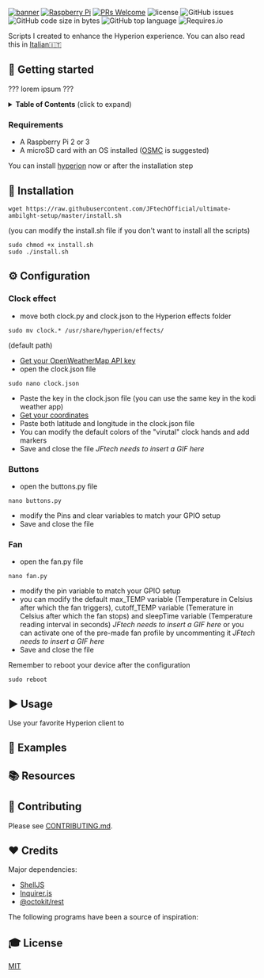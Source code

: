 [![banner](https://dl.dropboxusercontent.com/s/xbczn9daprt7q2i/banner.png?dl=0 "banner with JFtech logo & social")](https://linktr.ee/jftechofficial)
[![Raspberry Pi](https://img.shields.io/badge/made%20for-Raspberry%20Pi-red.svg)](https://www.raspberrypi.org) [![PRs Welcome](https://img.shields.io/badge/PRs-welcome-brightgreen.svg)](http://makeapullrequest.com) ![license](https://img.shields.io/github/license/JFtechOfficial/ultimate-ambilght-setup.svg) ![GitHub issues](https://img.shields.io/github/issues/JFtechOfficial/ultimate-ambilght-setup.svg) ![GitHub code size in bytes](https://img.shields.io/github/languages/code-size/JFtechOfficial/ultimate-ambilght-setup.svg) ![GitHub top language](https://img.shields.io/github/languages/top/JFtechOfficial/ultimate-ambilght-setup.svg) ![Requires.io](https://img.shields.io/requires/github/JFtechOfficial/ultimate-ambilght-setup.svg)

Scripts I created to enhance the Hyperion experience. You can also read this in [Italian🇮🇹](README-it-IT.md)

## 🚀 Getting started
??? lorem ipsum ???
<details>
 <summary><strong>Table of Contents</strong> (click to expand)</summary>

* [Getting started](#-getting-started)
* [Installation](#-installation)
* [Configuration](#️-configuration)
* [Usage](#️-usage)
* [Examples](#-examples)
* [Resources](#-resources)
* [Notes](#-notes)
* [Troubleshooting & debugging](#-troubleshooting--debugging)
* [Contributing](#-contributing)
* [Credits](#️-credits)
* [License](#-license)
</details>

### Requirements
* A Raspberry Pi 2 or 3
* A microSD card with an OS installed ([OSMC](https://osmc.tv/download/) is suggested)

You can install [hyperion](https://hyperion-project.org) now or after the installation step




## 💾 Installation
```shell
wget https://raw.githubusercontent.com/JFtechOfficial/ultimate-ambilght-setup/master/install.sh
```
(you can modify the install.sh file if you don't want to install all the scripts)

```shell
sudo chmod +x install.sh
sudo ./install.sh
```

## ⚙️ Configuration

### Clock effect
* move both clock.py and clock.json to the Hyperion effects folder
```shell
sudo mv clock.* /usr/share/hyperion/effects/
```
(default path)
* [Get your OpenWeatherMap API key](http://openweathermap.org/appid) 
* open the clock.json file
```shell
sudo nano clock.json
```
* Paste the key in the clock.json file (you can use the same key in the kodi weather app)
* [Get your coordinates](https://support.google.com/maps/answer/18539?co=GENIE.Platform%3DDesktop&hl=en&oco=1) 
* Paste both latitude and longitude in the clock.json file
* You can modify the default colors of the "virutal" clock hands and add markers
* Save and close the file
*JFtech needs to insert a GIF here*


### Buttons
* open the buttons.py file
```shell
nano buttons.py
```
* modify the Pins and clear variables to match your GPIO setup
* Save and close the file

### Fan
* open the fan.py file
```shell
nano fan.py
```
* modify the pin variable to match your GPIO setup
* you can modify the default max_TEMP variable (Temperature in Celsius after which the fan triggers),
cutoff_TEMP variable (Temerature in Celsius after which the fan stops) and sleepTime variable (Temperature reading interval in seconds)
*JFtech needs to insert a GIF here* or you can activate one of the pre-made fan profile by uncommenting it *JFtech needs to insert a GIF here*
* Save and close the file


Remember to reboot your device after the configuration
```shell
sudo reboot
```

## ▶️ Usage

Use your favorite Hyperion client to 

## 💼 Examples


## 📚 Resources


## 🎁 Contributing

Please see [CONTRIBUTING.md](./CONTRIBUTING.md).

## ❤️ Credits

Major dependencies:

* [ShellJS](https://documentup.com/shelljs/shelljs)
* [Inquirer.js](https://github.com/SBoudrias/Inquirer.js)
* [@octokit/rest](https://github.com/octokit/rest.js)

The following programs have been a source of inspiration:


## 🎓 License

[MIT](http://webpro.mit-license.org/)


